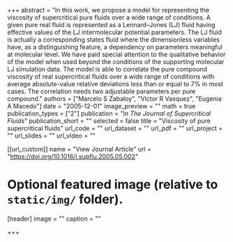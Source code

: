 +++
abstract = "In this work, we propose a model for representing the viscosity of supercritical pure fluids over a wide range of conditions. A given pure real fluid is represented as a Lennard–Jones (LJ) fluid having effective values of the LJ intermolecular potential parameters. The LJ fluid is actually a corresponding states fluid where the dimensionless variables have, as a distinguishing feature, a dependency on parameters meaningful at molecular level. We have paid special attention to the qualitative behavior of the model when used beyond the conditions of the supporting molecular LJ simulation data. The model is able to correlate the pure compound viscosity of real supercritical fluids over a wide range of conditions with average absolute-value relative deviations less than or equal to 7% in most cases. The correlation needs two adjustable parameters per pure compound."
authors = ["Marcelo S Zabaloy", "Victor R Vasquez", "Eugenia A Macedo"]
date = "2005-12-01"
image_preview = ""
math = true
publication_types = ["2"]
publication = "In *The Journal of Supercritical Fluids*"
publication_short = ""
selected = false
title = "Viscosity of pure supercritical fluids"
url_code = ""
url_dataset = ""
url_pdf = ""
url_project = ""
url_slides = ""
url_video = ""

[[url_custom]]
name = "View Journal Article"
url = "https://doi.org/10.1016/j.supflu.2005.05.002"

# Optional featured image (relative to `static/img/` folder).
[header]
image = ""
caption = ""

+++

